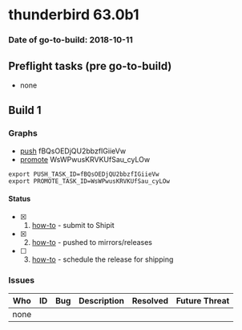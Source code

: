 # thunderbird 63.0b1

### Date of go-to-build: 2018-10-11

## Preflight tasks (pre go-to-build)
- none

## Build 1  

### Graphs
* [push](https://tools.taskcluster.net/push-inspector/#/fBQsOEDjQU2bbzfIGiieVw) fBQsOEDjQU2bbzfIGiieVw
* [promote](https://tools.taskcluster.net/push-inspector/#/WsWPwusKRVKUfSau_cyLOw) WsWPwusKRVKUfSau_cyLOw
```
export PUSH_TASK_ID=fBQsOEDjQU2bbzfIGiieVw
export PROMOTE_TASK_ID=WsWPwusKRVKUfSau_cyLOw
```


#### Status
- [x] 1.  [how-to](https://wiki.mozilla.org/Release:Release_Automation_on_Mercurial:Starting_a_Release#Submit_to_Ship_It)  - submit to Shipit
- [x] 2.  [how-to](https://github.com/mozilla-releng/releasewarrior-2.0/blob/master/docs/release-promotion/desktop/howto.md#push-artifacts-to-releases-directory)  - pushed to mirrors/releases
- [ ] 3.  [how-to](https://github.com/mozilla-releng/releasewarrior-2.0/blob/master/docs/release-promotion/desktop/howto.md#ship-the-release)  - schedule the release for shipping

### Issues
| Who                 | ID               | Bug                                                                 | Description                | Resolved                | Future Threat                |
| ------------------- | ---------------- | ------------------------------------------------------------------- | -------------------------- | ----------------------- | ---------------------------- |
| none | | | | | |

